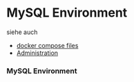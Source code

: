 # MySQL Environment
siehe auch
* [docker compose files](/notimplemented/index.md)
* [Administration](../Administration/index.md)

###  MySQL Environment 
